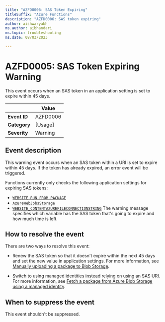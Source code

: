 ```yaml
---
title: "AZFD0006: SAS Token Expiring"
titleSuffix: "Azure Functions"
description: "AZFD0006: SAS token expiring"
author: aishwaryabh
ms.author: aibhandari
ms.topic: troubleshooting
ms.date: 08/03/2023

---
```


# AZFD0005: SAS Token Expiring Warning

This event occurs when an SAS token in an application setting is set to expire within 45 days.


| | Value |
|-|-|
| **Event ID** |AZFD0006|
| **Category** |[Usage]|
| **Severity** |Warning|

## Event description

This warning event occurs when an SAS token within a URI is set to expire within 45 days. If the token has already expired, an error event will be triggered.


Functions currently only checks the following application settings for expiring SAS tokens: 
+ [`WEBSITE_RUN_FROM_PACKAGE`](../../functions-app-settings.md#website_run_from_package) 
+ [`AzureWebJobsStorage`](../../functions-app-settings.md#azurewebjobsstorage)
+ [`WEBSITE_CONTENTAZUREFILECONNECTIONSTRING`](../../functions-app-settings.md#website_contentazurefileconnectionstring)
The warning message specifies which variable has the SAS token that's going to expire and how much time is left.



## How to resolve the event

There are two ways to resolve this event:

+ Renew the SAS token so that it doesn't expire within the next 45 days and set the new value in application settings. For more information, see [Manually uploading a package to Blob Storage](../../run-functions-from-deployment-package.md#manually-uploading-a-package-to-blob-storage).

+ Switch to using managed identities instead relying on using an SAS URI. For more information, see [Fetch a package from Azure Blob Storage using a managed identity](../../run-functions-from-deployment-package.md#fetch-a-package-from-azure-blob-storage-using-a-managed-identity).


## When to suppress the event

This event shouldn't be suppressed.
